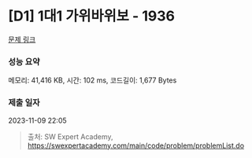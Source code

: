 # [D1] 1대1 가위바위보 - 1936 

[문제 링크](https://swexpertacademy.com/main/code/problem/problemDetail.do?contestProbId=AV5PjKXKALcDFAUq) 

### 성능 요약

메모리: 41,416 KB, 시간: 102 ms, 코드길이: 1,677 Bytes

### 제출 일자

2023-11-09 22:05



> 출처: SW Expert Academy, https://swexpertacademy.com/main/code/problem/problemList.do
